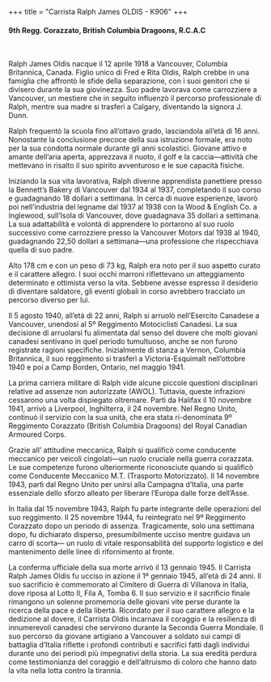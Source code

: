 +++
title = "Carrista Ralph James OLDIS - K906"
+++

#### 9th Regg. Corazzato, British Columbia Dragoons, R.C.A.C
<br>


Ralph James Oldis nacque il 12 aprile 1918 a Vancouver, Columbia Britannica, Canada. Figlio unico di Fred e Rita Oldis, Ralph crebbe in una famiglia che affrontò le sfide della separazione, con i suoi genitori che si divisero durante la sua giovinezza. Suo padre lavorava come carrozziere a Vancouver, un mestiere che in seguito influenzò il percorso professionale di Ralph, mentre sua madre si trasferì a Calgary, diventando la signora J. Dunn.

Ralph frequentò la scuola fino all’ottavo grado, lasciandola all’età di 16 anni. Nonostante la conclusione precoce della sua istruzione formale, era noto per la sua condotta normale durante gli anni scolastici. Giovane attivo e amante dell’aria aperta, apprezzava il nuoto, il golf e la caccia—attività che mettevano in risalto il suo spirito avventuroso e le sue capacità fisiche.

Iniziando la sua vita lavorativa, Ralph divenne apprendista panettiere presso la Bennett’s Bakery di Vancouver dal 1934 al 1937, completando il suo corso e guadagnando 18 dollari a settimana. In cerca di nuove esperienze, lavorò poi nell’industria del legname dal 1937 al 1938 con la Wood & English Co. a Inglewood, sull’Isola di Vancouver, dove guadagnava 35 dollari a settimana. La sua adattabilità e volontà di apprendere lo portarono al suo ruolo successivo come carrozziere presso la Vancouver Motors dal 1938 al 1940, guadagnando 22,50 dollari a settimana—una professione che rispecchiava quella di suo padre.

Alto 178 cm e con un peso di 73 kg, Ralph era noto per il suo aspetto curato e il carattere allegro. I suoi occhi marroni riflettevano un atteggiamento determinato e ottimista verso la vita. Sebbene avesse espresso il desiderio di diventare saldatore, gli eventi globali in corso avrebbero tracciato un percorso diverso per lui.

Il 5 agosto 1940, all’età di 22 anni, Ralph si arruolò nell’Esercito Canadese a Vancouver, unendosi al 5º Reggimento Motociclisti Canadesi. La sua decisione di arruolarsi fu alimentata dal senso del dovere che molti giovani canadesi sentivano in quel periodo tumultuoso, anche se non furono registrate ragioni specifiche. Inizialmente di stanza a Vernon, Columbia Britannica, il suo reggimento si trasferì a Victoria-Esquimalt nell’ottobre 1940 e poi a Camp Borden, Ontario, nel maggio 1941.

La prima carriera militare di Ralph vide alcune piccole questioni disciplinari relative ad assenze non autorizzate (AWOL). Tuttavia, queste infrazioni cessarono una volta dispiegato oltremare. Partì da Halifax il 10 novembre 1941, arrivò a Liverpool, Inghilterra, il 24 novembre. Nel Regno Unito, continuò il servizio con la sua unità, che era stata ri-denominata 9º Reggimento Corazzato (British Columbia Dragoons) del Royal Canadian Armoured Corps.

Grazie all’ attitudine meccanica, Ralph si qualificò come conducente meccanico per veicoli cingolati—un ruolo cruciale nella guerra corazzata. Le sue competenze furono ulteriormente riconosciute quando si qualificò come Conducente Meccanico M.T. (Trasporto Motorizzato). Il 14 novembre 1943, partì dal Regno Unito per unirsi alla Campagna d’Italia, una parte essenziale dello sforzo alleato per liberare l’Europa dalle forze dell’Asse.

In Italia dal 15 novembre 1943, Ralph fu parte integrante delle operazioni del suo reggimento. Il 25 novembre 1944, fu reintegrato nel 9º Reggimento Corazzato dopo un periodo di assenza. 
Tragicamente, solo una settimana dopo, fu dichiarato disperso, presumibilmente ucciso mentre guidava un carro di scorta— un ruolo di vitale responsabilità del supporto logistico e del mantenimento delle linee di rifornimento al fronte.

La conferma ufficiale della sua morte arrivò il 13 gennaio 1945. 
Il Carrista Ralph James Oldis fu ucciso in azione il 1º gennaio 1945, all’età di 24 anni. Il suo sacrificio è commemorato al Cimitero di Guerra di Villanova in Italia, dove riposa al Lotto II, Fila A, Tomba 6. 
Il suo servizio e il sacrificio finale rimangono un solenne promemoria delle giovani vite perse durante la ricerca della pace e della libertà.
Ricordato per il suo carattere allegro e la dedizione al dovere, il Carrista Oldis incarnava il coraggio e la resilienza di innumerevoli canadesi che servirono durante la Seconda Guerra Mondiale. Il suo percorso da giovane artigiano a Vancouver a soldato sui campi di battaglia d’Italia riflette i profondi contributi e sacrifici fatti dagli individui durante uno dei periodi più impegnativi della storia. La sua eredità perdura come testimonianza del coraggio e dell’altruismo di coloro che hanno dato la vita nella lotta contro la tirannia.
